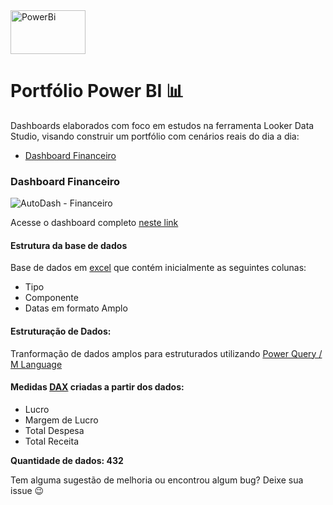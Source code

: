 <a href="https://app.powerbi.com/view?r=eyJrIjoiMDI5ODc0YjMtZTA1YS00ZWVlLTg1NzItNDI2MWVkYmMxODQ0IiwidCI6Ijc2MjFlMTE2LWJiNmUtNDA1MS1hNWZlLWZhY2E4ZWI3ZWY2ZSJ9" target="_blank">
                <img src="https://logos-world.net/wp-content/uploads/2022/02/Microsoft-Power-BI-Symbol.png" alt="PowerBi" width="120" height="70" />
        </a>


# Portfólio Power BI 📊        

Dashboards elaborados com foco em estudos na ferramenta Looker Data Studio, visando construir um portfólio com cenários reais do dia a dia:

- [Dashboard Financeiro](https://github.com/gabrielsilves/power-bi/tree/main/Dashboard%20Financeiro)


### Dashboard Financeiro

![AutoDash - Financeiro](https://github.com/gabrielsilves/power-bi/assets/123841776/c385f82c-7484-4e66-92b2-b54f7cdcbbfe)

Acesse o dashboard completo [neste link](https://app.powerbi.com/view?r=eyJrIjoiMDI5ODc0YjMtZTA1YS00ZWVlLTg1NzItNDI2MWVkYmMxODQ0IiwidCI6Ijc2MjFlMTE2LWJiNmUtNDA1MS1hNWZlLWZhY2E4ZWI3ZWY2ZSJ9)

#### Estrutura da base de dados

Base de dados em [excel](https://github.com/gabrielsilves/power-bi/blob/main/Dashboard%20Financeiro/DadosFinanceiros.xlsx) que contém inicialmente as seguintes colunas:
- Tipo
- Componente
- Datas em formato Amplo

#### Estruturação de Dados:

Tranformação de dados amplos para estruturados utilizando [Power Query / M Language](https://github.com/gabrielsilves/power-bi/blob/main/Dashboard%20Financeiro/tranpose.pq)



#### Medidas [DAX](https://github.com/gabrielsilves/power-bi/blob/main/Dashboard%20Financeiro/medidas-dax.dax) criadas a partir dos dados:
- Lucro
- Margem de Lucro
- Total Despesa
- Total Receita


**Quantidade de dados: 432** 




Tem alguma sugestão de melhoria ou encontrou algum bug? Deixe sua issue 😉